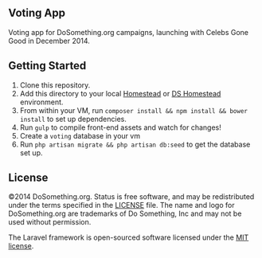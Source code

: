 ## Voting App
Voting app for DoSomething.org campaigns, launching with Celebs Gone Good in December 2014.

## Getting Started
1. Clone this repository.
2. Add this directory to your local [Homestead](http://laravel.com/docs/homestead) or [DS Homestead](https://github.com/DoSomething/ds-homestead) environment.
3. From within your VM, run `composer install && npm install && bower install` to set up dependencies.
4. Run `gulp` to compile front-end assets and watch for changes!
5. Create a `voting` database in your vm
6. Run `php artisan migrate && php artisan db:seed` to get the database set up.

## License
&copy;2014 DoSomething.org. Status is free software, and may be redistributed under the terms specified in the [LICENSE](https://github.com/DoSomething/status/blob/master/LICENSE) file. The name and logo for DoSomething.org are trademarks of Do Something, Inc and may not be used without permission.

The Laravel framework is open-sourced software licensed under the [MIT license](http://opensource.org/licenses/MIT).
